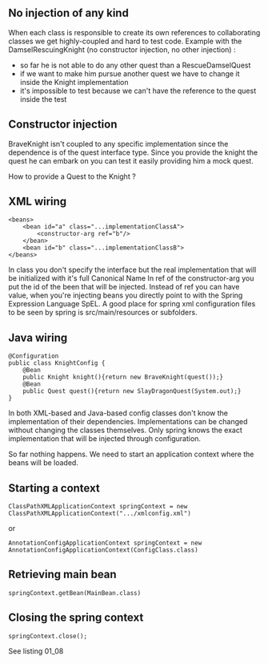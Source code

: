 No injection of any kind
------------------------
When each class is responsible to create its own references to collaborating classes we get highly-coupled and hard to test code.
Example with the DamselRescuingKnight (no constructor injection, no other injection) :
* so far he is not able to do any other quest than a RescueDamselQuest
* if we want to make him pursue another quest we have to change it inside the Knight implementation
* it's impossible to test because we can't have the reference to the quest inside the test

Constructor injection
---------------------
BraveKnight isn't coupled to any specific implementation since the dependence is of the quest interface type.
Since you provide the knight the quest he can embark on you can test it easily providing him a mock quest.

How to provide a Quest to the Knight ?

XML wiring
----------
```
<beans>
    <bean id="a" class="...implementationClassA">
        <constructor-arg ref="b"/>
    </bean>
    <bean id="b" class="...implementationClassB">
</beans>
```
In class you don't specify the interface but the real implementation that will be initialized with it's full Canonical Name
In ref of the constructor-arg you put the id of the been that will be injected.
Instead of ref you can have value, when you're injecting beans you directly point to with the Spring Expression Language SpEL.
A good place for spring xml configuration files to be seen by spring is src/main/resources or subfolders.

Java wiring
-----------
```
@Configuration
public class KnightConfig {
    @Bean
    public Knight knight(){return new BraveKnight(quest());}
    @Bean
    public Quest quest(){return new SlayDragonQuest(System.out);}
}
```
In both XML-based and Java-based config classes don't know the implementation of their dependencies.
Implementations can be changed without changing the classes themselves.
Only spring knows the exact implementation that will be injected through configuration.

So far nothing happens. We need to start an application context where the beans will be loaded.

Starting a context
------------------
```
ClassPathXMLApplicationContext springContext = new ClassPathXMLApplicationContext(".../xmlconfig.xml")
```
or
```
AnnotationConfigApplicationContext springContext = new AnnotationConfigApplicationContext(ConfigClass.class)
```
Retrieving main bean
--------------------
```
springContext.getBean(MainBean.class)
```
Closing the spring context
--------------------------
```
springContext.close();
```
See listing 01_08
